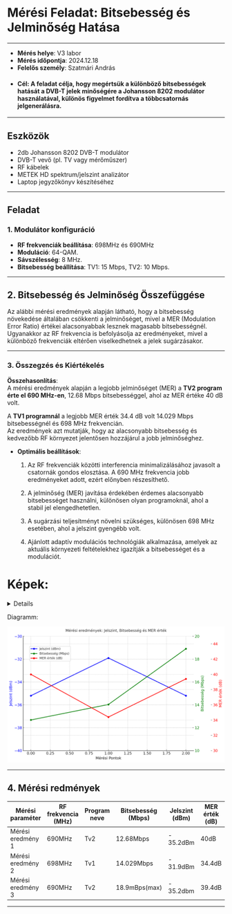 # Mérési Feladat: Bitsebesség és Jelminőség Hatása

---

- **Mérés helye**: V3 labor
- **Mérés időpontja**: 2024.12.18
- **Felelős személy**: Szatmári András
- #### Cél: A feladat célja, hogy megértsük a különböző bitsebességek hatását a DVB-T jelek minőségére a Johansson 8202 modulátor használatával, különös figyelmet fordítva a többcsatornás jelgenerálásra.
---


## Eszközök
- 2db Johansson 8202 DVB-T modulátor
- DVB-T vevő (pl. TV vagy mérőműszer)
- RF kábelek
- METEK HD spektrum/jelszint analizátor
- Laptop jegyzőkönyv készítéséhez

---

## Feladat

### 1. Modulátor konfiguráció
- **RF frekvenciák beállítása**: 698MHz és 690MHz
- **Moduláció**: 64-QAM.
- **Sávszélesség**: 8 MHz.
- **Bitsebesség beállítása**: TV1: 15 Mbps, TV2: 10 Mbps.

---


## 2. Bitsebesség és Jelminőség Összefüggése

Az alábbi mérési eredmények alapján látható, hogy a bitsebesség növekedése általában csökkenti a jelminőséget, mivel a MER (Modulation Error Ratio) értékei alacsonyabbak lesznek magasabb bitsebességnél. Ugyanakkor az RF frekvencia is befolyásolja az eredményeket, mivel a különböző frekvenciák eltérően viselkedhetnek a jelek sugárzásakor.

---


### 3. Összegzés és Kiértékelés

**Összehasonlítás**:  
  A mérési eredmények alapján a legjobb jelminőséget (MER) a **TV2 program érte el 690 MHz-en**, 12.68 Mbps bitsebességgel, ahol az MER értéke 40 dB volt.  

  A **TV1 programnál** a legjobb MER érték 34.4 dB volt 14.029 Mbps bitsebességnél és 698 MHz frekvencián.  
  Az eredmények azt mutatják, hogy az alacsonyabb bitsebesség és kedvezőbb RF környezet jelentősen hozzájárul a jobb jelminőséghez.

- **Optimális beállítások**:
  
  1. Az RF frekvenciák közötti interferencia minimalizálásához javasolt a csatornák gondos elosztása. A 690 MHz frekvencia jobb eredményeket adott, ezért előnyben részesíthető.  

  2. A jelminőség (MER) javítása érdekében érdemes alacsonyabb bitsebességet használni, különösen olyan programoknál, ahol a stabil jel elengedhetetlen.  

  3. A sugárzási teljesítményt növelni szükséges, különösen 698 MHz esetében, ahol a jelszint gyengébb volt.  

  4. Ajánlott adaptív modulációs technológiák alkalmazása, amelyek az aktuális környezeti feltételekhez igazítják a bitsebességet és a modulációt.  

# Képek:

  <details>
    <br>
    
  <img src="https://raw.githubusercontent.com/1SzatmariAndras6/TAVKOZLES/refs/heads/main/JEGYZOKONYV/05.%20-%20Bitsebess%C3%A9g%20jelmin%C5%91s%C3%A9g%20m%C3%A9r%C3%A9s/its_snapshot_0001%20(2).bmp">
    
  <img src="https://raw.githubusercontent.com/1SzatmariAndras6/TAVKOZLES/refs/heads/main/JEGYZOKONYV/05.%20-%20Bitsebess%C3%A9g%20jelmin%C5%91s%C3%A9g%20m%C3%A9r%C3%A9s/its_snapshot_0002%20(2).bmp">
    <br>
  Bitsebesség
  <img src="https://raw.githubusercontent.com/1SzatmariAndras6/TAVKOZLES/refs/heads/main/JEGYZOKONYV/05.%20-%20Bitsebess%C3%A9g%20jelmin%C5%91s%C3%A9g%20m%C3%A9r%C3%A9s/its_snapshot_0003%20(1).bmp">
  
  Mer,jelszint értékek:
  
  <img src="https://raw.githubusercontent.com/1SzatmariAndras6/TAVKOZLES/refs/heads/main/JEGYZOKONYV/05.%20-%20Bitsebess%C3%A9g%20jelmin%C5%91s%C3%A9g%20m%C3%A9r%C3%A9s/its_snapshot_0004%20(1).bmp">

  </details>
  
  Diagramm:

  <img width="600" src="https://raw.githubusercontent.com/1SzatmariAndras6/TAVKOZLES/refs/heads/main/JEGYZOKONYV/05.%20-%20Bitsebess%C3%A9g%20jelmin%C5%91s%C3%A9g%20m%C3%A9r%C3%A9s/9772640a-cde7-45e4-8f24-9ededfb55cda.png">

---

## 4. Mérési redmények

| Mérési paraméter   | RF frekvencia (MHz) | Program neve | Bitsebesség (Mbps) | Jelszint (dBm) | MER érték (dB) |
|--------------------|---------------------|--------------|--------------------|----------------|----------------|
| Mérési eredmény 1  |     690MHz          |   Tv2        |    12.68Mbps       |  - 35.2dBm     |     40dB       |
| Mérési eredmény 2  |     698MHz          |   Tv1        |    14.029Mbps      |  - 31.9dBm     |     34.4dB     |
| Mérési eredmény 3  |     690MHz          |   Tv2        |    18.9mBps(max)   |  - 35.2dbm     |     39.4dB     |

---
